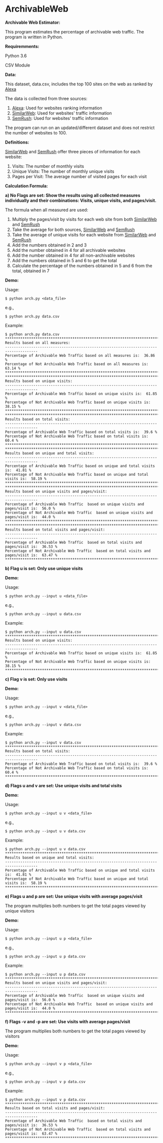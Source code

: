 # ArchivableWeb

**Archivable Web Estimator:**

This program estimates the percentage of archivable web traffic. The program is written in Python.

**Requiremments:**

Python 3.6

CSV Module

**Data:**

This dataset, data.csv, includes the top 100 sites on the web as ranked by [Alexa](https://www.alexa.com/)

The data is collected from three sources:
1. [Alexa](https://www.alexa.com/): Used for websites ranking information
2. [SimilarWeb](https://www.similarweb.com/): Used for websites' traffic information
3. [SemRush](https://www.semrush.com/): Used for websites' traffic information

The program can run on an updated/different dataset and does not restrict the number of websites to 100.

**Definitions:**

[SimilarWeb](https://www.similarweb.com/) and [SemRush](https://www.semrush.com/) offer three pieces of information for each website:

1. Visits: The number of monthly visits
2. Unique Visits: The number of monthly unique visits
3. Pages per Visit: The average number of visited pages for each visit

**Calculation Formula:**

**a) No Flags are set: Show the results using all collected measures individually and their combinations: Visits, unique visits, and pages/visit.**

The formula when all measured are used:

1. Multiply the pages/visit by visits for each web site from both [SimilarWeb](https://www.similarweb.com/) and [SemRush](https://www.semrush.com/)
2. Take the average for both sources, [SimilarWeb](https://www.similarweb.com/) and [SemRush](https://www.semrush.com/)
3. Take the average of unique visits for each website from [SimilarWeb](https://www.similarweb.com/) and [SemRush](https://www.semrush.com/)
4. Add the numbers obtained in 2 and 3
5. Add the number obtained in 4 for all archivable websites
6. Add the number obtained in 4 for all non-archivable websites
7. Add the numbers obtained in 5 and 6 to get the total
8. Calculate the percentage of the numbers obtained in 5 and 6 from the total, obtained in 7

**Demo:**

Usage:

```
$ python arch.py <data_file>
```
e.g.,

```
$ python arch.py data.csv
```
Example:

```
$ python arch.py data.csv
*************************************************************************************
Results based on all measures:
-------------------------------------------------------------------------------------
Percentage of Archivable Web Traffic based on all measures is:  36.86 %
Percentage of Not Archivable Web Traffic based on all measures is:  63.14 %
*************************************************************************************
*************************************************************************************
Results based on unique visits:
-------------------------------------------------------------------------------------
Percentage of Archivable Web Traffic based on unique visits is:  61.85 %
Percentage of Not Archivable Web Traffic based on unique visits is:  38.15 %
*************************************************************************************
*************************************************************************************
Results based on total visits:
-------------------------------------------------------------------------------------
Percentage of Archivable Web Traffic based on total visits is:  39.6 %
Percentage of Not Archivable Web Traffic based on total visits is:  60.4 %
*************************************************************************************
*************************************************************************************
Results based on unique and total visits:
-------------------------------------------------------------------------------------
Percentage of Archivable Web Traffic based on unique and total visits is:  41.81 %
Percentage of Not Archivable Web Traffic based on unique and total visits is:  58.19 %
*************************************************************************************
*************************************************************************************
Results based on unique visits and pages/visit:
-------------------------------------------------------------------------------------
Percentage of Archivable Web Traffic  based on unique visits and pages/visit is:  56.0 %
Percentage of Not Archivable Web Traffic  based on unique visits and pages/visit is:  44.0 %
*************************************************************************************
*************************************************************************************
Results based on total visits and pages/visit:
-------------------------------------------------------------------------------------
Percentage of Archivable Web Traffic  based on total visits and pages/visit is:  36.53 %
Percentage of Not Archivable Web Traffic  based on total visits and pages/visit is:  63.47 %
*************************************************************************************

```

**b) Flag u is set: Only use unique visits**

**Demo:**

Usage:

```
$ python arch.py --input u <data_file>
```
e.g.,

```
$ python arch.py --input u data.csv
```
Example:

```
$ python arch.py --input u data.csv
*************************************************************************************
Results based on unique visits:
-------------------------------------------------------------------------------------
Percentage of Archivable Web Traffic based on unique visits is:  61.85 %
Percentage of Not Archivable Web Traffic based on unique visits is:  38.15 %
*************************************************************************************
```

**c) Flag v is set: Only use visits**

**Demo:**

Usage:

```
$ python arch.py --input v <data_file>
```
e.g.,

```
$ python arch.py --input v data.csv
```
Example:

```
$ python arch.py --input v data.csv
*************************************************************************************
Results based on total visits:
-------------------------------------------------------------------------------------
Percentage of Archivable Web Traffic based on total visits is:  39.6 %
Percentage of Not Archivable Web Traffic based on total visits is:  60.4 %
*************************************************************************************
```
**d) Flags u and v are set: Use unique visits and total visits**

**Demo:**

Usage:

```
$ python arch.py --input u v <data_file>
```
e.g.,

```
$ python arch.py --input u v data.csv
```
Example:

```
$ python arch.py --input u v data.csv
*************************************************************************************
Results based on unique and total visits:
-------------------------------------------------------------------------------------
Percentage of Archivable Web Traffic based on unique and total visits is:  41.81 %
Percentage of Not Archivable Web Traffic based on unique and total visits is:  58.19 %
*************************************************************************************
```
**e) Flags u and p are set: Use unique visits with average pages/visit**

The program multiplies both numbers to get the total pages viewed by unique visitors

**Demo:**

Usage:

```
$ python arch.py --input u p <data_file>
```
e.g.,

```
$ python arch.py --input u p data.csv
```
Example:

```
$ python arch.py --input u p data.csv
*************************************************************************************
Results based on unique visits and pages/visit:
-------------------------------------------------------------------------------------
Percentage of Archivable Web Traffic  based on unique visits and pages/visit is:  56.0 %
Percentage of Not Archivable Web Traffic  based on unique visits and pages/visit is:  44.0 %
*************************************************************************************
```
**f) Flags -v and -p are set: Use visits with average pages/visit**

The program multiplies both numbers to get the total pages viewed by visitors

**Demo:**

Usage:

```
$ python arch.py --input v p <data_file>
```
e.g.,

```
$ python arch.py --input v p data.csv
```
Example:

```
$ python arch.py --input v p data.csv
*************************************************************************************
Results based on total visits and pages/visit:
-------------------------------------------------------------------------------------
Percentage of Archivable Web Traffic  based on total visits and pages/visit is:  36.53 %
Percentage of Not Archivable Web Traffic  based on total visits and pages/visit is:  63.47 %
*************************************************************************************
```
